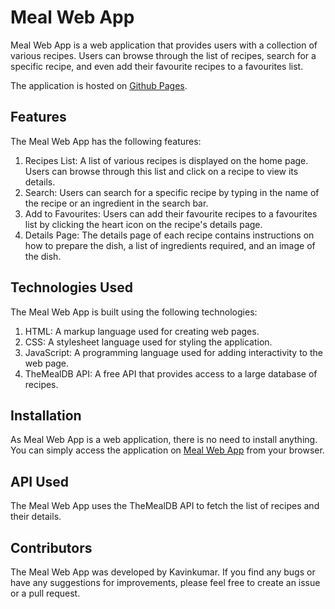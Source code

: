 # Meal Web App
Meal Web App is a web application that provides users with a collection of various recipes. Users can browse through the list of recipes, search for a specific recipe, and even add their favourite recipes to a favourites list.

The application is hosted on [Github Pages](https://kavinkumar-97.github.io/meal-web-app/).

## Features
The Meal Web App has the following features:

1. Recipes List: A list of various recipes is displayed on the home page. Users can browse through this list and click on a recipe to view its details.
2. Search: Users can search for a specific recipe by typing in the name of the recipe or an ingredient in the search bar.
3. Add to Favourites: Users can add their favourite recipes to a favourites list by clicking the heart icon on the recipe's details page.
4. Details Page: The details page of each recipe contains instructions on how to prepare the dish, a list of ingredients required, and an image of the dish.

## Technologies Used
The Meal Web App is built using the following technologies:

1. HTML: A markup language used for creating web pages.
2. CSS: A stylesheet language used for styling the application.
3. JavaScript: A programming language used for adding interactivity to the web page.
4. TheMealDB API: A free API that provides access to a large database of recipes.

## Installation
As Meal Web App is a web application, there is no need to install anything. You can simply access the application on [Meal Web App](https://kavinkumar-97.github.io/meal-web-app/) from your browser.

## API Used
The Meal Web App uses the TheMealDB API to fetch the list of recipes and their details.

## Contributors
The Meal Web App was developed by Kavinkumar. If you find any bugs or have any suggestions for improvements, please feel free to create an issue or a pull request.
